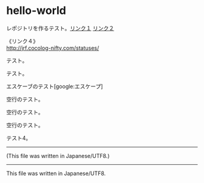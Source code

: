 # hello-world

<!-- Time-stamp: "2020-12-28T22:09:54Z" -->

レポジトリを作るテスト。[リンク１](http://jrf.cocolog-nifty.com/)
[リンク２][リンク３]

《リンク４》  
http://jrf.cocolog-nifty.com/statuses/

テスト。

[リンク３]: http://jrf.cocolog-nifty.com/software/

テスト。

エスケーブのテスト\[google:エスケープ]

空行のテスト。

  
空行のテスト。

  
  
  
空行のテスト。

  
テスト4。

---
(This file was written in Japanese/UTF8.)

---
This file was written in Japanese/UTF8.
